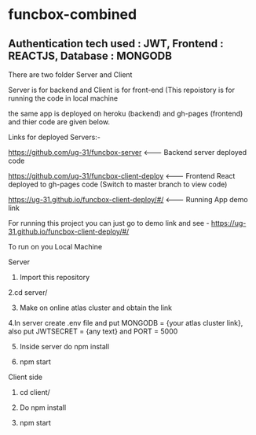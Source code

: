 # funcbox-combined

## Authentication tech used : JWT, Frontend : REACTJS,  Database : MONGODB

There are two folder Server and Client

Server is for backend and Client is for front-end (This repoistory is for running the code in local machine

the same app is deployed on heroku (backend) and gh-pages (frontend) and thier code are given below.

Links for deployed Servers:-

https://github.com/ug-31/funcbox-server          <--- Backend server deployed code

https://github.com/ug-31/funcbox-client-deploy   <--- Frontend React deployed to gh-pages code (Switch to master branch to view code)

https://ug-31.github.io/funcbox-client-deploy/#/ <--- Running App demo link 

For running this project you can just go to demo link and see - https://ug-31.github.io/funcbox-client-deploy/#/

To run on you Local Machine

Server
1. Import this repository 

2.cd server/

3. Make on online atlas cluster and obtain the link

4.In server create .env file and put MONGODB = {your atlas cluster link}, also put JWTSECRET = {any text} and PORT = 5000

5. Inside server do npm install

6. npm start

Client side

1. cd client/

2. Do npm install 

3. npm start


